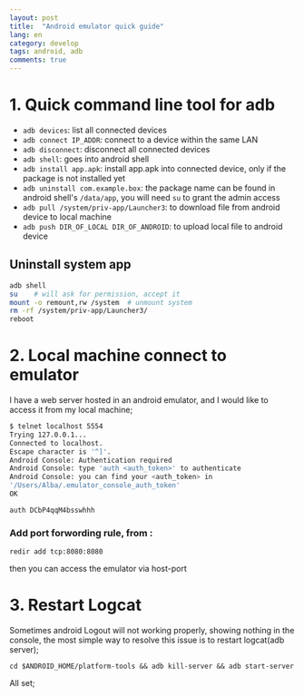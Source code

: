 ```yaml
---
layout: post
title:  "Android emulator quick guide"
lang: en
category: develop
tags: android, adb
comments: true
---
```


# 1. Quick command line tool for adb

- `adb devices`: list all connected devices
- `adb connect IP_ADDR`: connect to a device within the same LAN
- `adb disconnect`: disconnect all connected devices
- `adb shell`: goes into android shell
- `adb install app.apk`: install app.apk into connected device, only if the package is not installed yet
- `adb uninstall com.example.box`: the package name can be found in android shell's `/data/app`, you will need `su` to grant the admin access
- `adb pull /system/priv-app/Launcher3`: to download file from android device to local machine
- `adb push DIR_OF_LOCAL DIR_OF_ANDROID`: to upload local file to android device

## Uninstall system app
```bash
adb shell
su    # will ask for permission, accept it
mount -o remount,rw /system  # unmount system
rm -rf /system/priv-app/Launcher3/
reboot
```

# 2. Local machine connect to emulator

I have a web server hosted in an android emulator, and I would like to access it from my local machine;

```bash
$ telnet localhost 5554
Trying 127.0.0.1...
Connected to localhost.
Escape character is '^]'.
Android Console: Authentication required
Android Console: type 'auth <auth_token>' to authenticate
Android Console: you can find your <auth_token> in
'/Users/Alba/.emulator_console_auth_token'
OK
```

```
auth DCbP4qqM4bsswhhh
```

### Add port forwording rule, from <host-port>:<emulator-port>
```
redir add tcp:8080:8080
```
then you can access the emulator via host-port

# 3. Restart Logcat

Sometimes android Logout will not working properly, showing nothing in the console, the most simple way to resolve this issue is to restart logcat(adb server);

```
cd $ANDROID_HOME/platform-tools && adb kill-server && adb start-server
```
All set;

